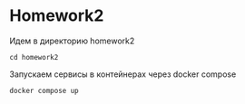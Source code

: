 # Homework2
Идем в директорию homework2

```console
cd homework2
```

Запускаем сервисы в контейнерах через docker compose

```bat
docker compose up
```
